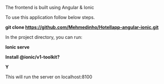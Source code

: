 The frontend is built using Angular & Ionic 

To use this application follow below steps.


**git clone https://github.com/Mehmedinho/Hotellapp-angular-ionic.git**


In the project directory, you can run:

**Ionic serve**

**Install @ionic/v1-toolkit?**

**Y**

This will run the server on localhost:8100

